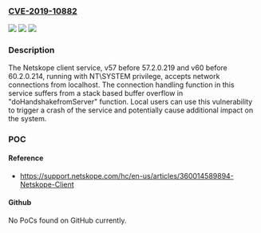 ### [CVE-2019-10882](https://cve.mitre.org/cgi-bin/cvename.cgi?name=CVE-2019-10882)
![](https://img.shields.io/static/v1?label=Product&message=Netskope%20client&color=blue)
![](https://img.shields.io/static/v1?label=Version&message=Netskope%20client%3E%3D%2054%20&color=brighgreen)
![](https://img.shields.io/static/v1?label=Vulnerability&message=CWE-120%20Buffer%20Overflow&color=brighgreen)

### Description

The Netskope client service, v57 before 57.2.0.219 and v60 before 60.2.0.214, running with NT\SYSTEM privilege, accepts network connections from localhost. The connection handling function in this service suffers from a stack based buffer overflow in "doHandshakefromServer" function. Local users can use this vulnerability to trigger a crash of the service and potentially cause additional impact on the system.

### POC

#### Reference
- https://support.netskope.com/hc/en-us/articles/360014589894-Netskope-Client

#### Github
No PoCs found on GitHub currently.

